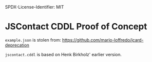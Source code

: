 SPDX-License-Identifier: MIT

# JSContact CDDL Proof of Concept

`example.json` is stolen from: https://github.com/mario-loffredo/jcard-deprecation

`jscontact.cddl` is based on Henk Birkholz' earlier version.

